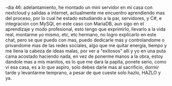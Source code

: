 -día 46: adelantamiento, he montado un mini servidor en mi casa con nextcloud y salidas a internet, actualmente me encuentro aprendiendo mas del proceso, por lo cual he estado estudiando a la par, servidores, y C#, e integración con MySQl, en este caso con MariaDB, aun sigo en el aprendizaje y modo profesional, esto tengo que exprimirlo, llevarlo a la vida real, montarme yo mismo, etc, etc hermano, no logro explicarlo en este chat, pero se que puedo con mas, puedo dedicarle mas y controlandome o privandome mas de las redes sociales, algo que me quitar energia, tiempo y me llena la cabeza de ideas malas, por ver a "exitosos" alli y yo en una puta cama acostado haciendo nada, en vez de ponerme manos a la obra, estoy dandole mas a mis manitos, es lo que me dara la papita, ponete serio, como vi esa casa, es a lo que aspiro, solo debes darle mas al sacrificio, dormir tarde y levantarme temprano, a pesar de que cueste solo hazlo, HAZLO y ya.